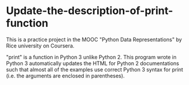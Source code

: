 # Update-the-description-of-print-function
This is a practice project in the MOOC "Python Data Representations" by Rice university on Coursera.

"print" is a function in Python 3 unlike Python 2.  This program wrote in Python 3 automatically updates the HTML for Python 2 documentations such that almost all of the examples use correct Python 3 syntax for print (i.e. the arguments are enclosed in parentheses).
